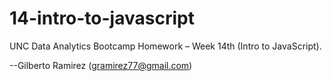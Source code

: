 # 14-intro-to-javascript

UNC Data Analytics Bootcamp Homework – Week 14th (Intro to JavaScript).

--Gilberto Ramirez (gramirez77@gmail.com)
